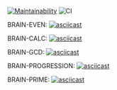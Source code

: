 [![Maintainability](https://api.codeclimate.com/v1/badges/a99a88d28ad37a79dbf6/maintainability)](https://codeclimate.com/github/codeclimate/codeclimate/maintainability)
![CI](https://github.com/pavelchausov/frontend-project-lvl1/workflows/CI/badge.svg)

BRAIN-EVEN:
[![asciicast](https://asciinema.org/a/TpniAwTlmxLPwCBNwuOIZZRTa.svg)](https://asciinema.org/a/TpniAwTlmxLPwCBNwuOIZZRTa)

BRAIN-CALC:
[![asciicast](https://asciinema.org/a/krMqf7d8yFdHCF9vv1upemM8d.svg)](https://asciinema.org/a/krMqf7d8yFdHCF9vv1upemM8d)

BRAIN-GCD:
[![asciicast](https://asciinema.org/a/BmbwFeWZvluDVbR6QO8e9PnPx.svg)](https://asciinema.org/a/BmbwFeWZvluDVbR6QO8e9PnPx)

BRAIN-PROGRESSION:
[![asciicast](https://asciinema.org/a/HdwNA60wQQKqOvNhFWsAkd15N.svg)](https://asciinema.org/a/HdwNA60wQQKqOvNhFWsAkd15N)

BRAIN-PRIME:
[![asciicast](https://asciinema.org/a/CF5xhp1gXaC6kLPQR7E85jF4I.svg)](https://asciinema.org/a/CF5xhp1gXaC6kLPQR7E85jF4I)